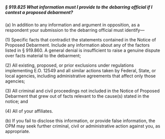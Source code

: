 ##### § 919.825 What information must I provide to the debarring official if I contest a proposed debarment? #####

(a) In addition to any information and argument in opposition, as a respondent your submission to the debarring official must identify—

(1) Specific facts that contradict the statements contained in the Notice of Proposed Debarment. Include any information about any of the factors listed in § 919.860. A general denial is insufficient to raise a genuine dispute over facts material to the debarment;

(2) All existing, proposed, or prior exclusions under regulations implementing E.O. 12549 and all similar actions taken by Federal, State, or local agencies, including administrative agreements that affect only those agencies;

(3) All criminal and civil proceedings not included in the Notice of Proposed Debarment that grew out of facts relevant to the cause(s) stated in the notice; and

(4) All of your affiliates.

(b) If you fail to disclose this information, or provide false information, the OPM may seek further criminal, civil or administrative action against you, as appropriate.